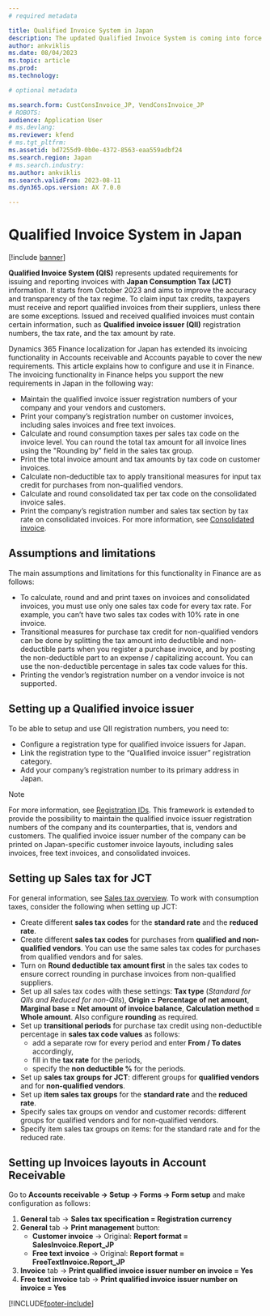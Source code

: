 ```yaml
---
# required metadata

title: Qualified Invoice System in Japan
description: The updated Qualified Invoice System is coming into force in Japan from October 1, 2023. This article provides information about this Qualified Invoice System, and explains how it works.
author: ankviklis
ms.date: 08/04/2023
ms.topic: article
ms.prod: 
ms.technology: 

# optional metadata

ms.search.form: CustConsInvoice_JP, VendConsInvoice_JP
# ROBOTS: 
audience: Application User
# ms.devlang: 
ms.reviewer: kfend
# ms.tgt_pltfrm: 
ms.assetid: bd7255d9-0b0e-4372-8563-eaa559adbf24
ms.search.region: Japan
# ms.search.industry: 
ms.author: ankviklis 
ms.search.validFrom: 2023-08-11
ms.dyn365.ops.version: AX 7.0.0

---
```


# Qualified Invoice System in Japan

[!include [banner](../includes/banner.md)]

**Qualified Invoice System (QIS)** represents updated requirements for issuing and reporting invoices with **Japan Consumption Tax (JCT)** information. It starts from October 2023 and aims to improve the accuracy and transparency of the tax regime. 
To claim input tax credits, taxpayers must receive and report qualified invoices from their suppliers, unless there are some exceptions. Issued and received qualified invoices must contain certain information, 
such as **Qualified invoice issuer (QII)** registration numbers, the tax rate, and the tax amount by rate. 

Dynamics 365 Finance localization for Japan has extended its invoicing functionality in Accounts receivable and Accounts payable to cover the new requirements. 
This article explains how to configure and use it in Finance. The invoicing functionality in Finance helps you support the new requirements in Japan in the following way:
- Maintain the qualified invoice issuer registration numbers of your company and your vendors and customers.
- Print your company’s registration number on customer invoices, including sales invoices and free text invoices.
- Calculate and round consumption taxes per sales tax code on the invoice level. You can round the total tax amount for all invoice lines using the "Rounding by" field in the sales tax group.
- Print the total invoice amount and tax amounts by tax code on customer invoices.
- Calculate non-deductible tax to apply transitional measures for input tax credit for purchases from non-qualified vendors.
- Calculate and round consolidated tax per tax code on the consolidated invoice sales.
- Print the company’s registration number and sales tax section by tax rate on consolidated invoices. For more information, see [Consolidated invoice](/dynamics365/finance/localizations/apac-jpn-consolidate-invoices).

## Assumptions and limitations
The main assumptions and limitations for this functionality in Finance are as follows:
- To calculate, round and and print taxes on invoices and consolidated invoices, you must use only one sales tax code for every tax rate. For example, you can’t have two sales tax codes with 10% rate in one invoice.
- Transitional measures for purchase tax credit for non-qualified vendors can be done by splitting the tax amount into deductible and non-deductible parts when you register a purchase invoice, and by posting the non-deductible part to an expense / capitalizing account. You can use the non-deductible percentage in sales tax code values for this.
- Printing the vendor’s registration number on a vendor invoice is not supported.

## Setting up a Qualified invoice issuer
To be able to setup and use QII registration numbers, you need to:
- Configure a registration type for qualified invoice issuers for Japan.
- Link the registration type to the “Qualified invoice issuer” registration category.
- Add your company’s registration number to its primary address in Japan.

> [!NOTE]
> For more information, see [Registration IDs](/dynamics365/finance/localizations/emea-registration-ids). This framework is extended to provide the possibility to maintain the qualified invoice issuer registration numbers of the company and its counterparties, that is, vendors and customers. The qualified invoice issuer number of the company can be printed on Japan-specific customer invoice layouts, including sales invoices, free text invoices, and consolidated invoices.

## Setting up Sales tax for JCT
For general information, see [Sales tax overview](../general-ledger/indirect-taxes-overview.md). To work with consumption taxes, consider the following when setting up JCT:
- Create different **sales tax codes** for the **standard rate** and the **reduced rate**.
- Create different **sales tax codes** for purchases from **qualified and non-qualified vendors**. You can use the same sales tax codes for purchases from qualified vendors and for sales.
- Turn on **Round deductible tax amount first** in the sales tax codes to ensure correct rounding in purchase invoices from non-qualified suppliers.
- Set up all sales tax codes with these settings: **Tax type** (*Standard for QIIs and Reduced for non-QIIs*), **Origin = Percentage of net amount**, **Marginal base = Net amount of invoice balance**, **Calculation method = Whole amount**. Also configure **rounding** as required.
- Set up **transitional periods** for purchase tax credit using non-deductible percentage in **sales tax code values** as follows:
    - add a separate row for every period and enter **From / To dates** accordingly,
	- fill in the **tax rate** for the periods,
	- specify the **non deductible %** for the periods.
- Set up **sales tax groups for JCT**: different groups for **qualified vendors** and for **non-qualified vendors**.
- Set up **item sales tax groups** for the **standard rate** and the **reduced rate**.
- Specify sales tax groups on vendor and customer records: different groups for qualified vendors and for non-qualified vendors.
- Specify item sales tax groups on items: for the standard rate and for the reduced rate.

## Setting up Invoices layouts in Account Receivable
Go to **Accounts receivable -> Setup -> Forms -> Form setup** and make configuration as follows:
1. **General** tab -> **Sales tax specification = Registration currency**
1. **General** tab -> **Print management** button:
    * **Customer invoice** -> Original: **Report format = SalesInvoice.Report_JP**
    * **Free text invoice** -> Original: **Report format = FreeTextInvoice.Report_JP**
1. **Invoice** tab -> **Print qualified invoice issuer number on invoice = Yes**
1. **Free text invoice** tab -> **Print qualified invoice issuer number on invoice = Yes**



[!INCLUDE[footer-include](../../includes/footer-banner.md)]
